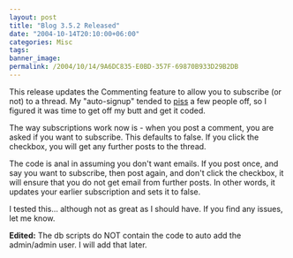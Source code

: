 ```yaml
---
layout: post
title: "Blog 3.5.2 Released"
date: "2004-10-14T20:10:00+06:00"
categories: Misc 
tags: 
banner_image: 
permalink: /2004/10/14/9A6DC835-E0BD-357F-69870B933D29B2DB
---
```


This release updates the Commenting feature to allow you to subscribe (or not) to a thread. My "auto-signup" tended to <a href="http://weblog.burningbird.net/archives/2004/10/11/another-clever/">piss</a> a few people off, so I figured it was time to get off my butt and get it coded.

The way subscriptions work now is - when you post a comment, you are asked if you want to subscribe. This  defaults to false. If you click the checkbox, you will get any further posts to the thread. 

The code is anal in assuming you don't want emails. If you post once, and say you want to subscribe, then post again, and don't click the checkbox, it will ensure that you do not get email from further posts. In other words, it updates your earlier subscription and sets it to false. 

I tested this... although not as great as I should have. If you find any issues, let me know.

<b>Edited:</b> The db scripts do NOT contain the code to auto add the admin/admin user. I will add that later.